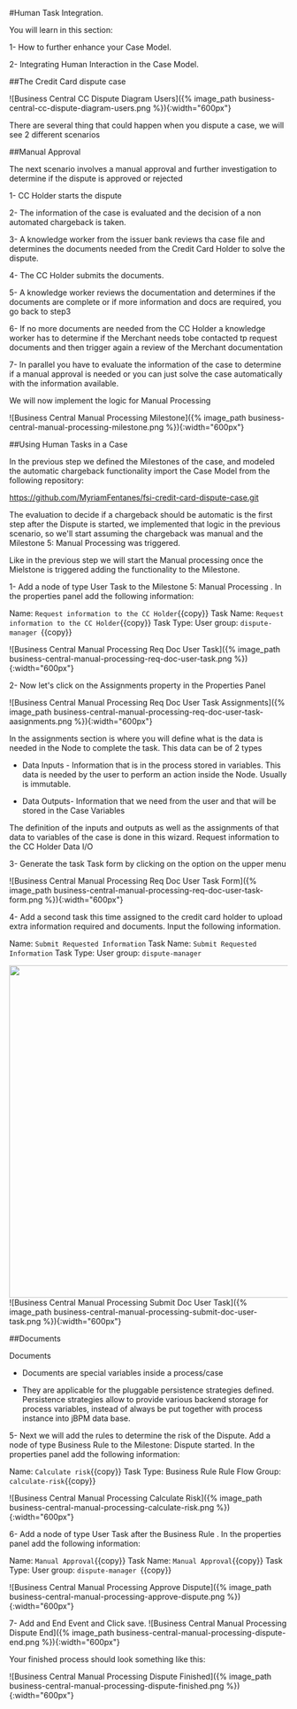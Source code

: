 #Human Task Integration.

You will learn in this section:


1- How to further enhance your Case Model.

2- Integrating Human Interaction in the Case Model.

##The Credit Card dispute case


![Business Central CC Dispute Diagram Users]({% image_path business-central-cc-dispute-diagram-users.png %}){:width="600px"}

There are several thing that could happen when you dispute a case, we will see 2 different scenarios

##Manual Approval

The next scenario involves a manual approval and further investigation to determine if the dispute is approved or rejected

1- CC Holder starts the dispute

2- The information of the case is evaluated and the decision of a non automated chargeback is taken.

3- A knowledge worker from the issuer bank reviews tha case file and determines the documents needed from the Credit Card Holder to solve the dispute.

4- The CC Holder submits the documents.

5- A knowledge worker reviews the documentation and determines if the documents are complete or if more information and docs are required, you go back to step3

6- If no more documents are needed from the CC Holder a knowledge worker has to determine if the Merchant needs tobe contacted tp request documents and then trigger again a review of the Merchant documentation

7- In parallel you have to evaluate the information of the case to determine if a manual approval is needed or you can just solve the case automatically with the information available.

We will now implement the logic for Manual Processing

![Business Central Manual Processing Milestone]({% image_path business-central-manual-processing-milestone.png %}){:width="600px"}

##Using Human Tasks in a Case

In the previous step we defined the Milestones of the case, and modeled the automatic chargeback functionality import the Case Model from the following repository:

https://github.com/MyriamFentanes/fsi-credit-card-dispute-case.git

The evaluation to decide if a chargeback should be automatic is the first step after the Dispute is started, we implemented that logic in the previous scenario, so we'll start assuming the chargeback was manual and the Milestone 5: Manual Processing was triggered.

Like in the previous step we will start the Manual processing once the Mielstone is triggered adding the functionality to the Milestone.


1-  Add a node of type User Task to the Milestone 5: Manual Processing . In the properties panel add the following information:

Name:  `Request information to the CC Holder`{{copy}}
Task Name:  `Request information to the CC Holder`{{copy}}
Task Type: User
group: `dispute-manager `{{copy}}

![Business Central Manual Processing Req Doc User Task]({% image_path business-central-manual-processing-req-doc-user-task.png %}){:width="600px"}

2- Now let's click on the Assignments property in the Properties Panel

![Business Central Manual Processing Req Doc User Task Assignments]({% image_path business-central-manual-processing-req-doc-user-task-aasignments.png %}){:width="600px"}

In the assignments section is where you will define what is the data is needed in the Node to complete the task. This data can be of 2 types

- Data Inputs - Information that is in the process stored in variables. This data is needed by the user to perform an action inside the Node. Usually is immutable.

- Data Outputs- Information that we need from the user and that will be stored in the Case Variables

The definition of the inputs and outputs as well as the assignments of that data to variables of the case is done in this wizard. Request information to the CC Holder Data I/O

3- Generate the task Task form by clicking on the option on the upper menu

![Business Central Manual Processing Req Doc User Task Form]({% image_path business-central-manual-processing-req-doc-user-task-form.png %}){:width="600px"}

4- Add a second task this time assigned to the credit card holder to upload extra information required and documents. Input the following information.

Name:  `Submit Requested Information`
Task Name:  `Submit Requested Information`
Task Type: User
group: `dispute-manager`

<img src="../../assets/middleware/rhpam-7-workshop/business-central-manual-processing-submit-doc-user-task.png"  width="600" />
![Business Central Manual Processing Submit Doc User Task]({% image_path business-central-manual-processing-submit-doc-user-task.png %}){:width="600px"}


##Documents

Documents
-  Documents are special variables inside a process/case

-  They are applicable for the pluggable persistence strategies defined. Persistence strategies allow to provide various backend storage for process variables, instead of always be put together with process instance into jBPM data base.

5- Next we will add the rules to determine the risk of the Dispute. Add a node of type Business Rule to the Milestone: Dispute started. In the properties panel add the following information:

Name:  `Calculate risk`{{copy}}
Task Type: Business Rule
Rule Flow Group: `calculate-risk`{{copy}}

![Business Central Manual Processing Calculate Risk]({% image_path business-central-manual-processing-calculate-risk.png %}){:width="600px"}


6-  Add a node of type User Task  after the Business Rule . In the properties panel add the following information:

Name:  `Manual Approval`{{copy}}
Task Name:  `Manual Approval`{{copy}}
Task Type: User
group: `dispute-manager `{{copy}}

![Business Central Manual Processing Approve Dispute]({% image_path business-central-manual-processing-approve-dispute.png %}){:width="600px"}


7- Add and End Event and  Click save.
![Business Central Manual Processing Dispute End]({% image_path business-central-manual-processing-dispute-end.png %}){:width="600px"}

Your finished process should look something like this:

![Business Central Manual Processing Dispute Finished]({% image_path business-central-manual-processing-dispute-finished.png %}){:width="600px"}
